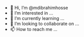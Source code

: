 - 👋 Hi, I’m @mdibrahimhosse
- 👀 I’m interested in ...
- 🌱 I’m currently learning ...
- 💞️ I’m looking to collaborate on ...
- 📫 How to reach me ...

<!---
mdibrahimhosse/mdibrahimhosse is a ✨ special ✨ repository because its `README.md` (this file) appears on your GitHub profile.
You can click the Preview link to take a look at your changes.
--->
